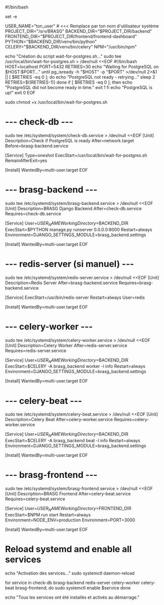 #!/bin/bash

set -e

USER_NAME="ton_user"  # <<< Remplace par ton nom d'utilisateur système
PROJECT_DIR="/srv/BRASG"
BACKEND_DIR="$PROJECT_DIR/backend"
FRONTEND_DIR="$PROJECT_DIR/frontend/frontend-dashboard"
PYTHON="$BACKEND_DIR/venv/bin/python"
CELERY="$BACKEND_DIR/venv/bin/celery"
NPM="/usr/bin/npm"

echo "Création du script wait-for-postgres.sh..."
sudo tee /usr/local/bin/wait-for-postgres.sh > /dev/null <<EOF
#!/bin/bash
HOST=localhost
PORT=5432
RETRIES=30
echo "Waiting for PostgreSQL on \$HOST:\$PORT..."
until pg_isready -h "\$HOST" -p "\$PORT" >/dev/null 2>&1 || [ \$RETRIES -eq 0 ]; do
  echo "PostgreSQL not ready - retrying..."
  sleep 2
  RETRIES=\$((RETRIES-1))
done
if [ \$RETRIES -eq 0 ]; then
  echo "PostgreSQL did not become ready in time."
  exit 1
fi
echo "PostgreSQL is up!"
exit 0
EOF

sudo chmod +x /usr/local/bin/wait-for-postgres.sh

# --- check-db ---
sudo tee /etc/systemd/system/check-db.service > /dev/null <<EOF
[Unit]
Description=Check if PostgreSQL is ready
After=network.target
Before=brasg-backend.service

[Service]
Type=oneshot
ExecStart=/usr/local/bin/wait-for-postgres.sh
RemainAfterExit=yes

[Install]
WantedBy=multi-user.target
EOF

# --- brasg-backend ---
sudo tee /etc/systemd/system/brasg-backend.service > /dev/null <<EOF
[Unit]
Description=BRASG Django Backend
After=check-db.service
Requires=check-db.service

[Service]
User=$USER_NAME
WorkingDirectory=$BACKEND_DIR
ExecStart=$PYTHON manage.py runserver 0.0.0.0:8000
Restart=always
Environment=DJANGO_SETTINGS_MODULE=brasg_backend.settings

[Install]
WantedBy=multi-user.target
EOF

# --- redis-server (si manuel) ---
sudo tee /etc/systemd/system/redis-server.service > /dev/null <<EOF
[Unit]
Description=Redis Server
After=brasg-backend.service
Requires=brasg-backend.service

[Service]
ExecStart=/usr/bin/redis-server
Restart=always
User=redis

[Install]
WantedBy=multi-user.target
EOF

# --- celery-worker ---
sudo tee /etc/systemd/system/celery-worker.service > /dev/null <<EOF
[Unit]
Description=Celery Worker
After=redis-server.service
Requires=redis-server.service

[Service]
User=$USER_NAME
WorkingDirectory=$BACKEND_DIR
ExecStart=$CELERY -A brasg_backend worker -l info
Restart=always
Environment=DJANGO_SETTINGS_MODULE=brasg_backend.settings

[Install]
WantedBy=multi-user.target
EOF

# --- celery-beat ---
sudo tee /etc/systemd/system/celery-beat.service > /dev/null <<EOF
[Unit]
Description=Celery Beat
After=celery-worker.service
Requires=celery-worker.service

[Service]
User=$USER_NAME
WorkingDirectory=$BACKEND_DIR
ExecStart=$CELERY -A brasg_backend beat -l info
Restart=always
Environment=DJANGO_SETTINGS_MODULE=brasg_backend.settings

[Install]
WantedBy=multi-user.target
EOF

# --- brasg-frontend ---
sudo tee /etc/systemd/system/brasg-frontend.service > /dev/null <<EOF
[Unit]
Description=BRASG Frontend
After=celery-beat.service
Requires=celery-beat.service

[Service]
User=$USER_NAME
WorkingDirectory=$FRONTEND_DIR
ExecStart=$NPM run start
Restart=always
Environment=NODE_ENV=production
Environment=PORT=3000

[Install]
WantedBy=multi-user.target
EOF

# Reload systemd and enable all services
echo "Activation des services..."
sudo systemctl daemon-reload

for service in check-db brasg-backend redis-server celery-worker celery-beat brasg-frontend; do
  sudo systemctl enable $service
done

echo "Tous les services ont été installés et activés au démarrage."
